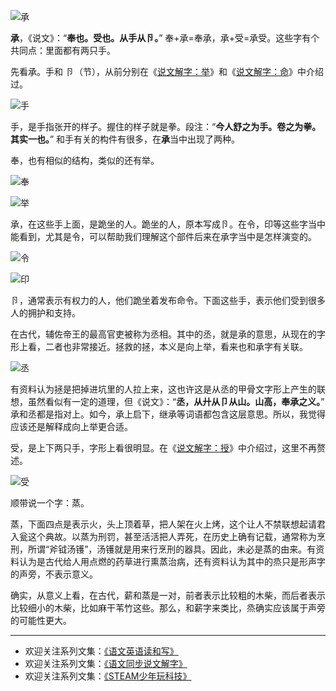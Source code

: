 ![承](http://upload-images.jianshu.io/upload_images/275449-d68bff5ed12ed69c.png?imageMogr2/auto-orient/strip%7CimageView2/2/w/1240)

**承**，《说文》：“**奉也。受也。从手从卪。**” 奉+承=奉承，承+受=承受。这些字有个共同点：里面都有两只手。

先看承。手和 卪（节），从前分别在《[说文解字：举](http://www.jianshu.com/p/963b5b9fc851)》和《[说文解字：命](http://www.jianshu.com/p/f0e5f4982e7d)》中介绍过。


![手](http://upload-images.jianshu.io/upload_images/275449-bc38d499f3dfdf08.png?imageMogr2/auto-orient/strip%7CimageView2/2/w/1240)

手，是手指张开的样子。握住的样子就是拳。段注：“**今人舒之为手。卷之为拳。其实一也。**” 和手有关的构件有很多，在**承**当中出现了两种。

奉，也有相似的结构，类似的还有举。

![奉](http://upload-images.jianshu.io/upload_images/275449-8176214abe93fde7.png?imageMogr2/auto-orient/strip%7CimageView2/2/w/1240)

![举](http://upload-images.jianshu.io/upload_images/275449-ad66d05948d15766.png?imageMogr2/auto-orient/strip%7CimageView2/2/w/1240)

承，在这些手上面，是跪坐的人。跪坐的人，原本写成卪。在令，印等这些字当中能看到，尤其是令，可以帮助我们理解这个部件后来在承字当中是怎样演变的。

![令](http://upload-images.jianshu.io/upload_images/275449-c34cd502c391ebb5.png?imageMogr2/auto-orient/strip%7CimageView2/2/w/1240)

![印](http://upload-images.jianshu.io/upload_images/275449-8c51bfb3f44dc8b2.png?imageMogr2/auto-orient/strip%7CimageView2/2/w/1240)

卪，通常表示有权力的人，他们跪坐着发布命令。下面这些手，表示他们受到很多人的拥护和支持。

在古代，辅佐帝王的最高官吏被称为丞相。其中的丞，就是承的意思，从现在的字形上看，二者也非常接近。拯救的拯，本义是向上举，看来也和承字有关联。

![丞](http://upload-images.jianshu.io/upload_images/275449-68e030bc0d25120b.png?imageMogr2/auto-orient/strip%7CimageView2/2/w/1240)

有资料认为拯是把掉进坑里的人拉上来，这也许这是从丞的甲骨文字形上产生的联想，虽然看似有一定的道理，但《说文》：“**丞，从廾从卩从山。山高，奉承之义。**” 承和丞都是指对上。如今，承上启下，继承等词语都包含这层意思。所以，我觉得应该还是解释成向上举更合适。

受，是上下两只手，字形上看很明显。在《[说文解字：授](http://www.jianshu.com/p/b23a0ac5c914)》中介绍过，这里不再赘述。

![受](http://upload-images.jianshu.io/upload_images/275449-ca98788aa6c590de.png?imageMogr2/auto-orient/strip%7CimageView2/2/w/1240)


顺带说一个字：蒸。

蒸，下面四点是表示火，头上顶着草，把人架在火上烤，这个让人不禁联想起请君入瓮这个典故。以蒸为刑罚，甚至活活把人弄死，在历史上确有记载，通常称为烹刑，所谓“斧钺汤镬”，汤镬就是用来行烹刑的器具。因此，未必是蒸的由来。有资料认为是古代给人用点燃的药草进行熏蒸治病，还有资料认为其中的烝只是形声字的声旁，不表示意义。

确实，从意义上看，在古代，薪和蒸是一对，前者表示比较粗的木柴，而后者表示比较细小的木柴，比如麻干苇竹这些。那么，和薪字来类比，烝确实应该属于声旁的可能性更大。

-------
* 欢迎关注系列文集：[《语文英语读和写》](http://www.jianshu.com/nb/8869173)
* 欢迎关注系列文集：[《语文同步说文解字》](http://www.jianshu.com/notebooks/6718880)
* 欢迎关注系列文集：[《STEAM少年玩科技》](http://www.jianshu.com/nb/10476879)
